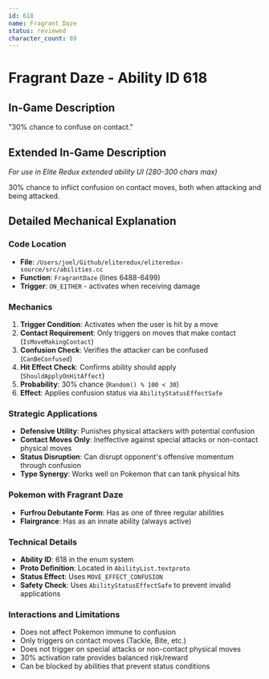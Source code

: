 ```yaml
---
id: 618
name: Fragrant Daze
status: reviewed
character_count: 89
---
```


# Fragrant Daze - Ability ID 618

## In-Game Description
"30% chance to confuse on contact."

## Extended In-Game Description
*For use in Elite Redux extended ability UI (280-300 chars max)*

30% chance to inflict confusion on contact moves, both when attacking and being attacked.

## Detailed Mechanical Explanation

### Code Location
- **File**: `/Users/joel/Github/eliteredux/eliteredux-source/src/abilities.cc`
- **Function**: `FragrantDaze` (lines 6488-6499)
- **Trigger**: `ON_EITHER` - activates when receiving damage

### Mechanics
1. **Trigger Condition**: Activates when the user is hit by a move
2. **Contact Requirement**: Only triggers on moves that make contact (`IsMoveMakingContact`)
3. **Confusion Check**: Verifies the attacker can be confused (`CanBeConfused`)
4. **Hit Effect Check**: Confirms ability should apply (`ShouldApplyOnHitAffect`)
5. **Probability**: 30% chance (`Random() % 100 < 30`)
6. **Effect**: Applies confusion status via `AbilityStatusEffectSafe`

### Strategic Applications
- **Defensive Utility**: Punishes physical attackers with potential confusion
- **Contact Moves Only**: Ineffective against special attacks or non-contact physical moves
- **Status Disruption**: Can disrupt opponent's offensive momentum through confusion
- **Type Synergy**: Works well on Pokemon that can tank physical hits

### Pokemon with Fragrant Daze
- **Furfrou Debutante Form**: Has as one of three regular abilities
- **Flairgrance**: Has as an innate ability (always active)

### Technical Details
- **Ability ID**: 618 in the enum system
- **Proto Definition**: Located in `AbilityList.textproto`
- **Status Effect**: Uses `MOVE_EFFECT_CONFUSION` 
- **Safety Check**: Uses `AbilityStatusEffectSafe` to prevent invalid applications

### Interactions and Limitations
- Does not affect Pokemon immune to confusion
- Only triggers on contact moves (Tackle, Bite, etc.)
- Does not trigger on special attacks or non-contact physical moves
- 30% activation rate provides balanced risk/reward
- Can be blocked by abilities that prevent status conditions